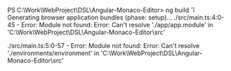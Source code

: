 PS C:\Work\WebProject\DSL\Angular-Monaco-Editor> ng build
⠹ Generating browser application bundles (phase: setup)...
./src/main.ts:4:0-45 - Error: Module not found: Error: Can't resolve './app/app.module' in 'C:\Work\WebProject\DSL\Angular-Monaco-Editor\src'

./src/main.ts:5:0-57 - Error: Module not found: Error: Can't resolve './environments/environment' in 'C:\Work\WebProject\DSL\Angular-Monaco-Editor\src'
